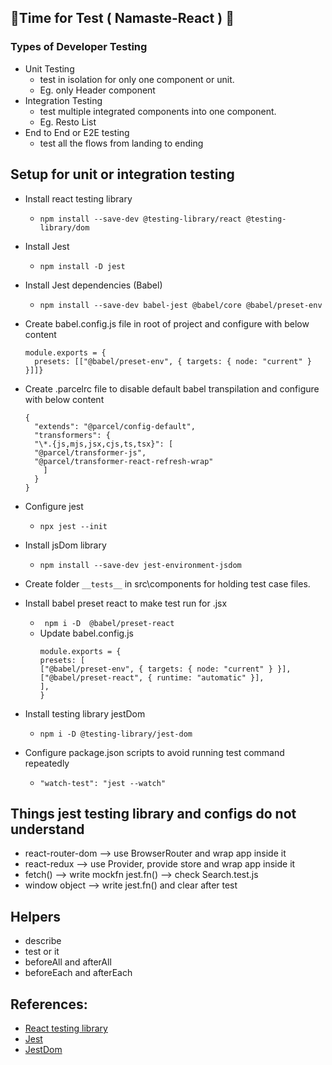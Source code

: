 ## 🚀Time for Test ( Namaste-React ) 🚀

### Types of Developer Testing

- Unit Testing
  - test in isolation for only one component or unit.
  - Eg. only Header component
- Integration Testing
  - test multiple integrated components into one component.
  - Eg. Resto List
- End to End or E2E testing
  - test all the flows from landing to ending

## Setup for unit or integration testing

- Install react testing library
  - `npm install --save-dev @testing-library/react @testing-library/dom`
- Install Jest
  - `npm install -D jest`
- Install Jest dependencies (Babel)
  - `npm install --save-dev babel-jest @babel/core @babel/preset-env`
- Create babel.config.js file in root of project and configure with below content

  ```
  module.exports = {
    presets: [["@babel/preset-env", { targets: { node: "current" } }]]}
  ```

- Create .parcelrc file to disable default babel transpilation and configure with below content
  ```
  {
    "extends": "@parcel/config-default",
    "transformers": {
    "\*.{js,mjs,jsx,cjs,ts,tsx}": [
    "@parcel/transformer-js",
    "@parcel/transformer-react-refresh-wrap"
      ]
    }
  }
  ```
- Configure jest
  - `npx jest --init`
- Install jsDom library
  - `npm install --save-dev jest-environment-jsdom`
- Create folder `__tests__` in src\components for holding test case files.
- Install babel preset react to make test run for .jsx
  - ` npm i -D  @babel/preset-react`
  - Update babel.config.js
    ```
    module.exports = {
    presets: [
    ["@babel/preset-env", { targets: { node: "current" } }],
    ["@babel/preset-react", { runtime: "automatic" }],
    ],
    }
    ```
- Install testing library jestDom
  - `npm i -D @testing-library/jest-dom`
- Configure package.json scripts to avoid running test command repeatedly
  - `"watch-test": "jest --watch"`

## Things jest testing library and configs do not understand

- react-router-dom --> use BrowserRouter and wrap app inside it
- react-redux --> use Provider, provide store and wrap app inside it
- fetch() --> write mockfn jest.fn() --> check Search.test.js
- window object --> write jest.fn() and clear after test

## Helpers

- describe
- test or it
- beforeAll and afterAll
- beforeEach and afterEach

## References:

- [React testing library](https://testing-library.com/docs/react-testing-library/intro/)
- [Jest](https://jestjs.io/)
- [JestDom](https://www.npmjs.com/package/@testing-library/jest-dom)

